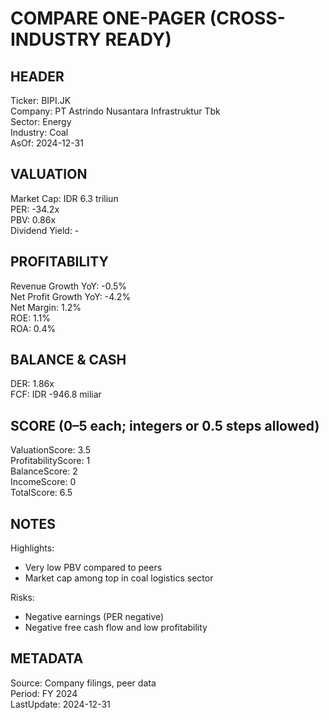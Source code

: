 # COMPARE ONE-PAGER (CROSS-INDUSTRY READY)

## HEADER
Ticker: BIPI.JK  
Company: PT Astrindo Nusantara Infrastruktur Tbk  
Sector: Energy  
Industry: Coal  
AsOf: 2024-12-31

## VALUATION
Market Cap: IDR 6.3 triliun  
PER: -34.2x  
PBV: 0.86x  
Dividend Yield: -

## PROFITABILITY
Revenue Growth YoY: -0.5%  
Net Profit Growth YoY: -4.2%  
Net Margin: 1.2%  
ROE: 1.1%  
ROA: 0.4%

## BALANCE & CASH
DER: 1.86x  
FCF: IDR -946.8 miliar

## SCORE (0–5 each; integers or 0.5 steps allowed)
ValuationScore: 3.5  
ProfitabilityScore: 1  
BalanceScore: 2  
IncomeScore: 0  
TotalScore: 6.5

## NOTES
Highlights:
- Very low PBV compared to peers
- Market cap among top in coal logistics sector

Risks:
- Negative earnings (PER negative)
- Negative free cash flow and low profitability

## METADATA
Source: Company filings, peer data  
Period: FY 2024  
LastUpdate: 2024-12-31